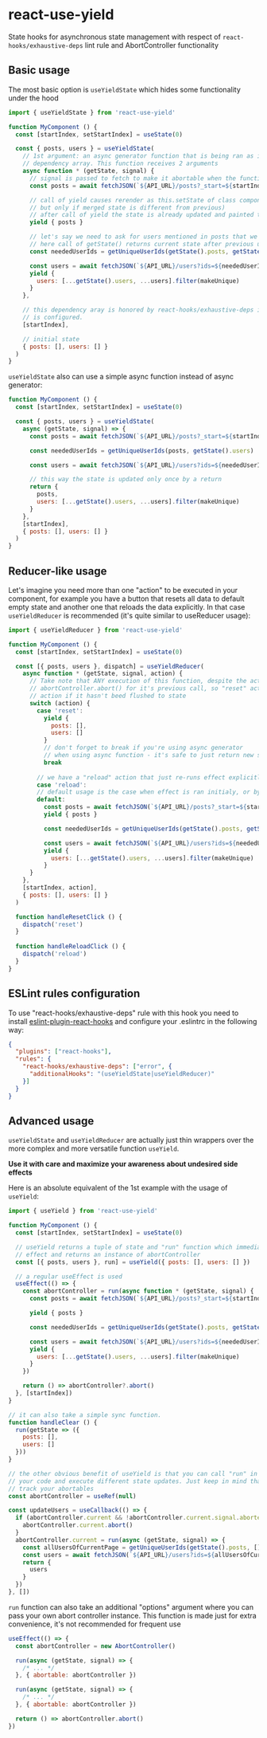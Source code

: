 # react-use-yield

State hooks for asynchronous state management with respect of
`react-hooks/exhaustive-deps` lint rule and AbortController functionality

## Basic usage

The most basic option is `useYieldState` which hides some functionality under the hood

```jsx
import { useYieldState } from 'react-use-yield'

function MyComponent () {
  const [startIndex, setStartIndex] = useState(0)

  const { posts, users } = useYieldState(
    // 1st argument: an async generator function that is being ran as in useEffect based on 
    // dependency array. This function receives 2 arguments
    async function * (getState, signal) {
      // signal is passed to fetch to make it abortable when the function is ran again
      const posts = await fetchJSON(`${API_URL}/posts?_start=${startIndex}&_limit=3`, { signal })

      // call of yield causes rerender as this.setState of class component (it merges the state 
      // but only if merged state is different from previous)
      // after call of yield the state is already updated and painted to UI
      yield { posts }

      // let's say we need to ask for users mentioned in posts that we need to fetch
      // here call of getState() returns current state after previous update
      const neededUserIds = getUniqueUserIds(getState().posts, getState().users)

      const users = await fetchJSON(`${API_URL}/users?ids=${neededUserIds}`, { signal })
      yield {
        users: [...getState().users, ...users].filter(makeUnique)
      }
    },

    // this dependency aray is honored by react-hooks/exhaustive-deps if "additionalHooks" option
    // is configured.
    [startIndex],

    // initial state
    { posts: [], users: [] }
  )
}
```

`useYieldState` also can use a simple async function instead of async generator:

```jsx
function MyComponent () {
  const [startIndex, setStartIndex] = useState(0)

  const { posts, users } = useYieldState(
    async (getState, signal) => {
      const posts = await fetchJSON(`${API_URL}/posts?_start=${startIndex}&_limit=3`, { signal })

      const neededUserIds = getUniqueUserIds(posts, getState().users)

      const users = await fetchJSON(`${API_URL}/users?ids=${neededUserIds}`, { signal })

      // this way the state is updated only once by a return
      return {
        posts,
        users: [...getState().users, ...users].filter(makeUnique)
      }
    },
    [startIndex],
    { posts: [], users: [] }
  )
}
```

## Reducer-like usage

Let's imagine you need more than one "action" to be executed in your component, for example you have
a button that resets all data to default empty state and another one that reloads the data 
explicitly. 
In that case `useYieldReducer` is recommended (it's quite similar to useReducer usage):

```jsx
import { useYieldReducer } from 'react-use-yield'

function MyComponent () {
  const [startIndex, setStartIndex] = useState(0)

  const [{ posts, users }, dispatch] = useYieldReducer(
    async function * (getState, signal, action) {
      // Take note that ANY execution of this function, despite the action called, will call 
      // abortController.abort() for it's previous call, so "reset" action will abort "reload"
      // action if it hasn't beed flushed to state
      switch (action) {
        case 'reset':
          yield {
            posts: [],
            users: []
          }
          // don't forget to break if you're using async generator
          // when using async function - it's safe to just return new state w/o break
          break
        
        // we have a "reload" action that just re-runs effect explicitly
        case 'reload':
        // default usage is the case when effect is ran initialy, or by a depencency change
        default:
          const posts = await fetchJSON(`${API_URL}/posts?_start=${startIndex}&_limit=3`, { signal })
          yield { posts }

          const neededUserIds = getUniqueUserIds(getState().posts, getState().users)

          const users = await fetchJSON(`${API_URL}/users?ids=${neededUserIds}`, { signal })
          yield { 
            users: [...getState().users, ...users].filter(makeUnique)
          }
      }
    },
    [startIndex, action],
    { posts: [], users: [] }
  )

  function handleResetClick () {
    dispatch('reset')
  }
  
  function handleReloadClick () {
    dispatch('reload')
  }
}
```

## ESLint rules configuration
To use "react-hooks/exhaustive-deps" rule with this hook you need to install
[eslint-plugin-react-hooks](https://www.npmjs.com/package/eslint-plugin-react-hooks) and
configure your .eslintrc in the following way:

```json
{
  "plugins": ["react-hooks"],
  "rules": {
    "react-hooks/exhaustive-deps": ["error", {
      "additionalHooks": "(useYieldState|useYieldReducer)"
    }]
  }
}
```

## Advanced usage

`useYieldState` and `useYieldReducer` are actually just thin wrappers over the more complex and 
more versatile function `useYield`.

**Use it with care and maximize your awareness about undesired side effects**

Here is an absolute equivalent of the 1st example with the usage of `useYield`:

```jsx
import { useYield } from 'react-use-yield'

function MyComponent () {
  const [startIndex, setStartIndex] = useState(0)

  // useYield returns a tuple of state and "run" function which immediately executes a desired 
  // effect and returns an instance of abortController
  const [{ posts, users }, run] = useYield({ posts: [], users: [] })

  // a regular useEffect is used
  useEffect(() => {
    const abortController = run(async function * (getState, signal) {
      const posts = await fetchJSON(`${API_URL}/posts?_start=${startIndex}&_limit=3`, { signal })

      yield { posts }

      const neededUserIds = getUniqueUserIds(getState().posts, getState().users)

      const users = await fetchJSON(`${API_URL}/users?ids=${neededUserIds}`, { signal })
      yield {
        users: [...getState().users, ...users].filter(makeUnique)
      }
    })

    return () => abortController?.abort()
  }, [startIndex])
}
```

```jsx
// it can also take a simple sync function.
function handleClear () {
  run(getState => ({
    posts: [],
    users: []
  }))
}

// the other obvious benefit of useYield is that you can call "run" in different places of
// your code and execute different state updates. Just keep in mind that you still need to 
// track your abortables
const abortController = useRef(null)

const updateUsers = useCallback(() => {
  if (abortController.current && !abortController.current.signal.aborted) {
    abortController.current.abort()
  }
  abortController.current = run(async (getState, signal) => {
    const allUsersOfCurrentPage = getUniqueUserIds(getState().posts, [])
    const users = await fetchJSON(`${API_URL}/users?ids=${allUsersOfCurrentPage}`, { signal })
    return {
      users
    }
  })
}, [])
```

`run` function can also take an additional "options" argument where you can pass your own abort
controller instance. This function is made just for extra convenience, it's not recommended for
frequent use

```jsx
useEffect(() => {
  const abortController = new AbortController()

  run(async (getState, signal) => {
    /* ... */
  }, { abortable: abortController })

  run(async (getState, signal) => {
    /* ... */
  }, { abortable: abortController })

  return () => abortController.abort()
})
```
